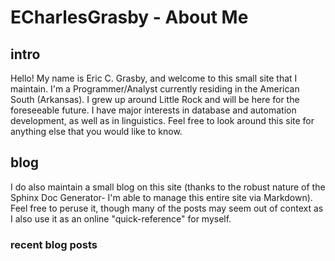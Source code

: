 # ECharlesGrasby - About Me

## intro
Hello! My name is Eric C. Grasby, and welcome to this small site that I maintain. I'm a Programmer/Analyst currently residing in the American South (Arkansas). I grew up around Little Rock and will be here for the foreseeable future. I have major interests in database and automation development, as well as in linguistics. Feel free to look around this site for anything else that you would like to know. 

## blog
I do also maintain a small blog on this site (thanks to the robust nature of the Sphinx Doc Generator- I'm able to manage this entire site via Markdown). Feel free to peruse it, though many of the posts may seem out of context as I also use it as an online "quick-reference" for myself.

### recent blog posts

